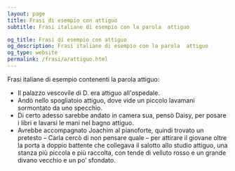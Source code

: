 ```yaml
---
layout: page
title: Frasi di esempio con attiguo 
subtitle: Frasi italiane di esempio con la parola  attiguo

og_title: Frasi di esempio con attiguo 
og_description: Frasi italiane di esempio con la parola  attiguo
og_type: website
permalink: /frasi/a/attiguo.html
---
```


Frasi italiane di esempio contenenti la parola attiguo:


- Il palazzo vescovile di D. era attiguo all'ospedale.
- Andò nello spogliatoio attiguo, dove vide un piccolo lavamani sormontato da uno specchio.
- Di certo adesso sarebbe andato in camera sua, pensò Daisy, per posare i libri e lavarsi le mani nel bagno attiguo.
- Avrebbe accompagnato Joachim al pianoforte, quindi trovato un pretesto – Carla cercò di non pensare quale – per attirare il giovane oltre la porta a doppio battente che collegava il salotto allo studio attiguo, una stanza più piccola e più raccolta, con tende di velluto rosso e un grande divano vecchio e un po’ sfondato.
